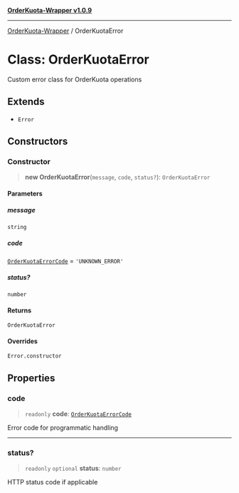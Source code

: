 [**OrderKuota-Wrapper v1.0.9**](../README.md)

***

[OrderKuota-Wrapper](../globals.md) / OrderKuotaError

# Class: OrderKuotaError

Custom error class for OrderKuota operations

## Extends

- `Error`

## Constructors

### Constructor

> **new OrderKuotaError**(`message`, `code`, `status?`): `OrderKuotaError`

#### Parameters

##### message

`string`

##### code

[`OrderKuotaErrorCode`](../type-aliases/OrderKuotaErrorCode.md) = `'UNKNOWN_ERROR'`

##### status?

`number`

#### Returns

`OrderKuotaError`

#### Overrides

`Error.constructor`

## Properties

### code

> `readonly` **code**: [`OrderKuotaErrorCode`](../type-aliases/OrderKuotaErrorCode.md)

Error code for programmatic handling

***

### status?

> `readonly` `optional` **status**: `number`

HTTP status code if applicable
